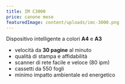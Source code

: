 ```yaml
---
title: IM C3000
price: canone mese
featuredImage: content/uploads/imc-3000.png
---
```

Dispositivo intelligente a colori **A4** e **A3**

* velocità da **30 pagine** al minuto
* qualità di stampa e affidabilità 
* scanner di rete facile e veloce (80 ipm)
* cassetti da 550 fogli
* minimo impatto ambientale ed energetico